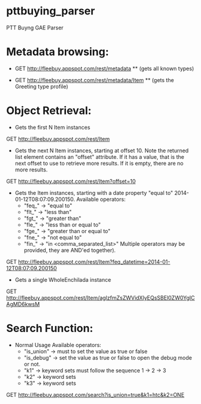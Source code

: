 pttbuying_parser
================

PTT Buyng GAE Parser

Metadata browsing:
==================

* GET http://fleebuy.appspot.com/rest/metadata
** (gets all known types)

* GET http://fleebuy.appspot.com/rest/metadata/Item
** (gets the Greeting type profile)

Object Retrieval:
=================

* Gets the first N Item instances

GET http://fleebuy.appspot.com/rest/Item

*  Gets the next N Item instances, starting at offset 10.  Note
   the returned list element contains an "offset" attribute.  If it has a
   value, that is the next offset to use to retrieve more results.  If it is
   empty, there are no more results.
   
GET http://fleebuy.appspot.com/rest/Item?offset=10

* Gets the Item instances, starting with a date property "equal to" 2014-01-12T08:07:09.200150.
   Available operators:
     - "feq_" -> "equal to"
     - "flt_" -> "less than"
     - "fgt_" -> "greater than"
     - "fle_" -> "less than or equal to"
     - "fge_" -> "greater than or equal to"
     - "fne_" -> "not equal to"
     - "fin_" -> "in <comma_separated_list>"
   Multiple operators may be provided, they are AND'ed together).
   
GET http://fleebuy.appspot.com/rest/Item?feq_datetime=2014-01-12T08:07:09.200150

* Gets a single WholeEnchilada instance

GET http://fleebuy.appspot.com/rest/Item/aglzfmZsZWVidXlyEQsSBEl0ZW0YgICAgMD6kwsM

Search Function:
=================

* Normal Usage
   Available operators:
     - "is_union" -> must to set the value as true or false
     - "is_debug" -> set the value as true or false to open the debug mode or not.
     - "k1" -> keyword sets must follow the sequence 1 -> 2 -> 3
     - "k2" -> keyword sets
     - "k3" -> keyword sets
     
GET http://fleebuy.appspot.com/search?is_union=true&k1=htc&k2=ONE